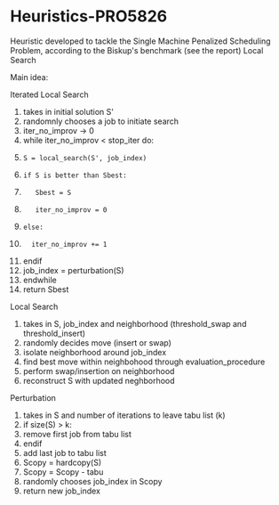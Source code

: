 # Heuristics-PRO5826

Heuristic developed to tackle the Single Machine Penalized Scheduling Problem, according to the Biskup's benchmark (see the report)
Local Search

Main idea:

Iterated Local Search
1.  takes in initial solution S'
2.  randomnly chooses a job to initiate search
3.  iter_no_improv -> 0
4.  while iter_no_improv < stop_iter do:
5.     S = local_search(S', job_index)
6.     if S is better than Sbest:
7.        Sbest = S
8.        iter_no_improv = 0
9.     else:
10.       iter_no_improv += 1
11.    endif
12.    job_index = perturbation(S)
13. endwhile
14. return Sbest 

Local Search
1. takes in S, job_index and neighborhood (threshold_swap and threshold_insert)
2. randomly decides move (insert or swap)
3. isolate neighborhood around job_index
4. find best move within neighbohood through evaluation_procedure
5. perform swap/insertion on neighborhood
6. reconstruct S with updated neghborhood

Perturbation
1. takes in S and number of iterations to leave tabu list (k)
2. if size(S) > k:
3.    remove first job from tabu list
4. endif
5. add last job to tabu list
6. Scopy = hardcopy(S)
7. Scopy = Scopy - tabu
8. randomly chooses job_index in Scopy
9. return new job_index
